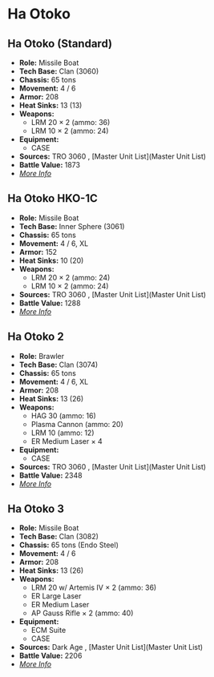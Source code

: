 # Ha Otoko 

## Ha Otoko (Standard) 

- **Role:** Missile Boat 
- **Tech Base:** Clan (3060) 
- **Chassis:** 65 tons 
- **Movement:** 4 / 6 
- **Armor:** 208 
- **Heat Sinks:** 13 (13) 
- **Weapons:** 
  - LRM 20 × 2 (ammo: 36) 
  - LRM 10 × 2 (ammo: 24) 
- **Equipment:** 
  - CASE 
- **Sources:** TRO 3060 , [Master Unit List](Master Unit List) 
- **Battle Value:** 1873 
- [*More Info*](ha_otoko/ha_otoko_standard.md) 

## Ha Otoko HKO-1C 

- **Role:** Missile Boat 
- **Tech Base:** Inner Sphere (3061) 
- **Chassis:** 65 tons 
- **Movement:** 4 / 6, XL 
- **Armor:** 152 
- **Heat Sinks:** 10 (20) 
- **Weapons:** 
  - LRM 20 × 2 (ammo: 24) 
  - LRM 10 × 2 (ammo: 24) 
- **Sources:** TRO 3060 , [Master Unit List](Master Unit List) 
- **Battle Value:** 1288 
- [*More Info*](ha_otoko/ha_otoko_hko-1c.md) 

## Ha Otoko 2 

- **Role:** Brawler 
- **Tech Base:** Clan (3074) 
- **Chassis:** 65 tons 
- **Movement:** 4 / 6, XL 
- **Armor:** 208 
- **Heat Sinks:** 13 (26) 
- **Weapons:** 
  - HAG 30 (ammo: 16) 
  - Plasma Cannon (ammo: 20) 
  - LRM 10 (ammo: 12) 
  - ER Medium Laser × 4 
- **Equipment:** 
  - CASE 
- **Sources:** TRO 3060 , [Master Unit List](Master Unit List) 
- **Battle Value:** 2348 
- [*More Info*](ha_otoko/ha_otoko_2.md) 

## Ha Otoko 3 

- **Role:** Missile Boat 
- **Tech Base:** Clan (3082) 
- **Chassis:** 65 tons (Endo Steel) 
- **Movement:** 4 / 6 
- **Armor:** 208 
- **Heat Sinks:** 13 (26) 
- **Weapons:** 
  - LRM 20 w/ Artemis IV × 2 (ammo: 36) 
  - ER Large Laser 
  - ER Medium Laser 
  - AP Gauss Rifle × 2 (ammo: 40) 
- **Equipment:** 
  - ECM Suite 
  - CASE 
- **Sources:** Dark Age , [Master Unit List](Master Unit List) 
- **Battle Value:** 2206 
- [*More Info*](ha_otoko/ha_otoko_3.md) 

